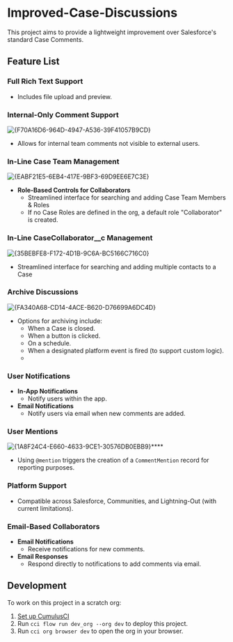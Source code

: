 # Improved-Case-Discussions

This project aims to provide a lightweight improvement over Salesforce's standard Case Comments.

## Feature List

### Full Rich Text Support
  - Includes file upload and preview.

### Internal-Only Comment Support
![{F70A16D6-964D-4947-A536-39F41057B9CD}](https://github.com/user-attachments/assets/353ea2e7-899a-4b60-abb6-d372165ccaaa)
  - Allows for internal team comments not visible to external users.

### In-Line Case Team Management
![{EABF21E5-6EB4-417E-9BF3-69D9EE6E7C3E}](https://github.com/user-attachments/assets/fba69b27-6bb3-47e8-8f3c-9ef5a8f876ea)
  - **Role-Based Controls for Collaborators**
    - Streamlined interface for searching and adding Case Team Members & Roles
    - If no Case Roles are defined in the org, a default role "Collaborator" is created.


### In-Line CaseCollaborator__c Management
![{35BEBFE8-F172-4D1B-9C6A-BC5166C716C0}](https://github.com/user-attachments/assets/1d8f4889-3c52-405e-8e36-21b25e3914ce)
  - Streamlined interface for searching and adding multiple contacts to a Case



### Archive Discussions
![{FA340A68-CD14-4ACE-B620-D76699A6DC4D}](https://github.com/user-attachments/assets/896f3033-cd24-483b-a28a-5fa269b0c424)
  - Options for archiving include:
    - When a Case is closed.
    - When a button is clicked.
    - On a schedule.
    - When a designated platform event is fired (to support custom logic).
    - 
### User Notifications
  - **In-App Notifications**
    - Notify users within the app.
  - **Email Notifications**
    - Notify users via email when new comments are added.

### User Mentions
![{1A8F24C4-E660-4633-9CE1-30576DB0EBB9}](https://github.com/user-attachments/assets/26926e01-5c65-4afb-917a-2e8b13abbbec)****
  - Using `@mention` triggers the creation of a `CommentMention` record for reporting purposes.

### Platform Support
  - Compatible across Salesforce, Communities, and Lightning-Out (with current limitations).

### Email-Based Collaborators
  - **Email Notifications**
    - Receive notifications for new comments.
  - **Email Responses**
    - Respond directly to notifications to add comments via email.


## Development

To work on this project in a scratch org:

1. [Set up CumulusCI](https://cumulusci.readthedocs.io/en/latest/tutorial.html)
2. Run `cci flow run dev_org --org dev` to deploy this project.
3. Run `cci org browser dev` to open the org in your browser.
